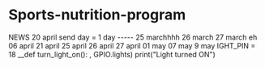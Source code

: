 # Sports-nutrition-program
NEWS
20 april
send day = 1 day
----- 25 marchhhh
26 march
27 march
eh 
06 april 
21 april
25 april
26 april
27 april
01 may
07 may
9 may
IGHT_PIN = 18 
__def turn_light_on(): 
, GPIO.lights) print("Light turned ON")

